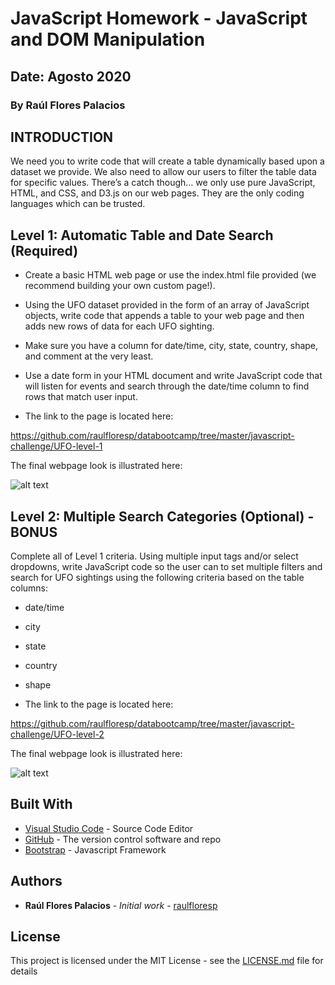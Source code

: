 # JavaScript Homework - JavaScript and DOM Manipulation
## Date: Agosto 2020
### By Raúl Flores Palacios

## INTRODUCTION 
We need you to write code that will create a table dynamically based upon a dataset we provide. We also need to allow our users to filter the table data for specific values. There’s a catch though… we only use pure JavaScript, HTML, and CSS, and D3.js on our web pages. They are the only coding languages which can be trusted.


## Level 1: Automatic Table and Date Search (Required)
* Create a basic HTML web page or use the index.html file provided (we recommend building your own custom page!).
* Using the UFO dataset provided in the form of an array of JavaScript objects, write code that appends a table to your web page and then adds new rows of data for each UFO sighting.
* Make sure you have a column for date/time, city, state, country, shape, and comment at the very least.
* Use a date form in your HTML document and write JavaScript code that will listen for events and search through the date/time column to find rows that match user input.

* The link to the page is located here:

https://github.com/raulfloresp/databootcamp/tree/master/javascript-challenge/UFO-level-1


The final webpage look is illustrated here:

![alt text](https://github.com/raulfloresp/databootcamp/blob/master/javascript-challenge/images/challenge1.jpg?raw=true)



## Level 2: Multiple Search Categories (Optional) - BONUS
Complete all of Level 1 criteria. Using multiple input tags and/or select dropdowns, write JavaScript code so the user can to set multiple filters and search for UFO sightings using the following criteria based on the table columns:
* date/time
* city
* state
* country
* shape


* The link to the page is located here:

https://github.com/raulfloresp/databootcamp/tree/master/javascript-challenge/UFO-level-2


The final webpage look is illustrated here:

![alt text](https://github.com/raulfloresp/databootcamp/blob/master/javascript-challenge/images/challenge2.jpg?raw=true)



## Built With

* [Visual Studio Code](https://code.visualstudio.com/) - Source Code Editor
* [GitHub](https://github.com/) - The version control software and repo
* [Bootstrap](https://getbootstrap.com/) - Javascript Framework


## Authors

* **Raúl Flores Palacios** - *Initial work* - [raulfloresp](https://github.com/raulfloresp/databootcamp)


## License
This project is licensed under the MIT License - see the [LICENSE.md](LICENSE.md) file for details
